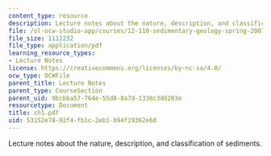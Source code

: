 ```yaml
---
content_type: resource
description: Lecture notes about the nature, description, and classification of sediments.
file: /ol-ocw-studio-app/courses/12-110-sedimentary-geology-spring-2007/53152e7892f4fb1c2eb1b94f19362e6d_ch1.pdf
file_size: 1112232
file_type: application/pdf
learning_resource_types:
- Lecture Notes
license: https://creativecommons.org/licenses/by-nc-sa/4.0/
ocw_type: OCWFile
parent_title: Lecture Notes
parent_type: CourseSection
parent_uid: 9bcbba57-764e-55d8-8a7d-1338c3dd203e
resourcetype: Document
title: ch1.pdf
uid: 53152e78-92f4-fb1c-2eb1-b94f19362e6d
---
```

Lecture notes about the nature, description, and classification of sediments.